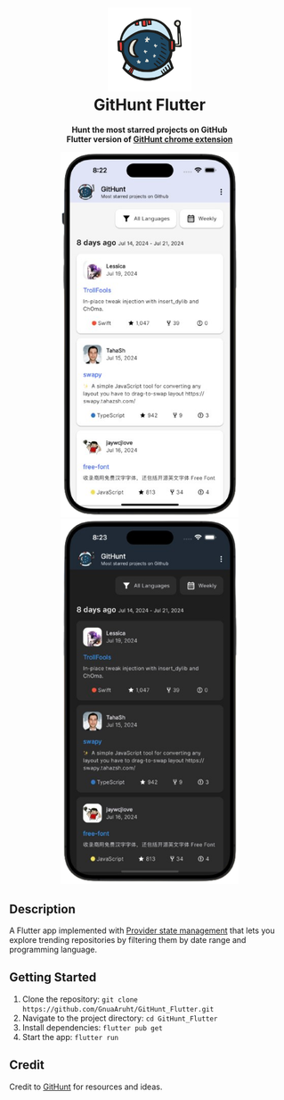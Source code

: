 <h1 align="center"><img height="150" src="assets/logo.png" alt="Githunt" /> <br> GitHunt Flutter</h1>

<p align="center">
  <b>Hunt the most starred projects on GitHub</b></br>
  <b>Flutter version of <a href="https://github.com/kamranahmedse/githunt">GitHunt chrome extension</a></b>
</p>

<div align="center">
<img src=".github/light_home.png" width=320>
<img src=".github/dark_home.png" width=320>
</div>

## Description

A Flutter app implemented with <a href="https://pub.dev/packages/provider">Provider state management</a> that lets you explore trending repositories by filtering them by date range and programming language.

## Getting Started

1. Clone the repository: `git clone https://github.com/GnuaAruht/GitHunt_Flutter.git`
2. Navigate to the project directory: `cd GitHunt_Flutter`
3. Install dependencies: `flutter pub get`
4. Start the app: `flutter run`


## Credit

Credit to <a href="https://github.com/kamranahmedse/githunt">GitHunt</a> for resources and ideas.
